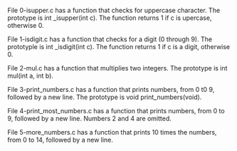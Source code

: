 File 0-isupper.c has a function that checks for uppercase character. The prototype is int _isupper(int c). The function returns 1 if c is upercase, otherwise 0.

File 1-isdigit.c has a function that checks for a digit (0 through 9). The prototyple is int _isdigit(int c). The function returns 1 if c is a digit, otherwise 0.

File 2-mul.c has a function that multiplies two integers. The prototype is int mul(int a, int b).

File 3-print_numbers.c has a function that prints numbers, from 0 t0 9, followed by a new line. The prototype is void print_numbers(void).

File 4-print_most_numbers.c has a function that prints numbers, from 0 to 9, followed by a new line. Numbers 2 and 4 are omitted. 

File 5-more_numbers.c has a function that prints 10 times the numbers, from 0 to 14, followed by a new line. 


